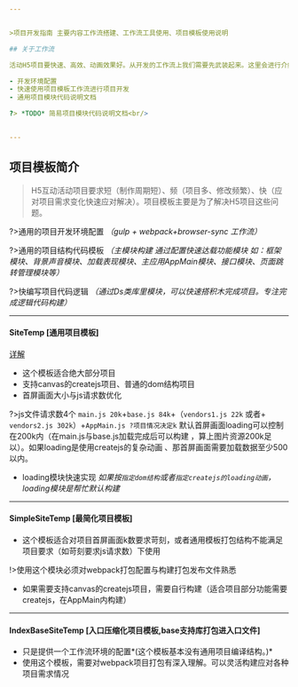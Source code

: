 ```yaml
---


>项目开发指南 主要内容工作流搭建、工作流工具使用、项目模板使用说明

## 关于工作流

活动H5项目要快速、高效、动画效果好。从开发的工作流上我们需要先武装起来。这里会进行介绍Ds的工作开发流程

- 开发环境配置
- 快速使用项目模板工作流进行项目开发
- 通用项目模块代码说明文档

?> *TODO* 简易项目模块代码说明文档<br/>


---
```


## 项目模板简介

> H5互动活动项目要求短（制作周期短）、频（项目多、修改频繁）、快（应对项目需求变化快速应对解决）。项目模板主要是为了解决H5项目这些问题。

?>通用的项目开发环境配置 *（gulp + webpack+browser-sync 工作流）*

?>通用的项目结构代码模板 *（主模块构建 通过配置快速达载功能模块 如：框架模块、背景声音模块、加载表现模块、主应用AppMain模块、接口模块、页面跳转管理模块等）*

?>快编写项目代码逻辑  *（通过Ds类库里模块，可以快速搭积木完成项目。专注完成逻辑代码构建）*

---

####  SiteTemp [通用项目模板]
[详解](/Workflow/SiteTempDoc.md)

- 这个模板适合绝大部分项目
- 支持canvas的createjs项目、普通的dom结构项目
- 首屏画面大小与js请求数优化

?>js文件请求数4个 `main.js 20k`+`base.js 84k`+（`vendors1.js 22k` 或者+ `vendors2.js 302k`）+`AppMain.js ?项目情况决定k`  默认首屏画面loading可以控制在200k内（在main.js与base.js加载完成后可以构建 ，算上图片资源200k足以）。如果loading是使用createjs的复杂动画 、那首屏画面需要加载数据至少500以内。

- loading模块快速实现 *如果按`指定dom结构`或者`指定createjs的loading动画`，loading模块是帮忙默认构建*

---

####  SimpleSiteTemp [最简化项目模板]
- 这个模板适合对项目首屏画面k数要求苛刻，或者通用模板打包结构不能满足项目要求（如苛刻要求js请求数）下使用

!>使用这个模块必须对webpack打包配置与构建打包发布文件熟悉

- 如果需要支持canvas的createjs项目，需要自行构建（适合项目部分功能需要createjs，在AppMain内构建）

---

####  IndexBaseSiteTemp [入口压缩化项目模板,base支持库打包进入口文件]
- 只是提供一个工作流环境的配置*(这个模板基本没有通用项目编译结构。)*
- 使用这个模板，需要对webpack项目打包有深入理解。可以灵活构建应对各种项目需求情况
